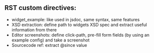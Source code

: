 RST custom directives:
----------------------
 * widget_example: like used in jsdoc, same syntax, same features
 * XSD extraction: define path to widgets XSD spec and extract useful information from there
 * Editor screenshots: define click-path, pre-fill form fields (by using an example config) and take a screenshot
 * Sourcecode ref: extract @since value
